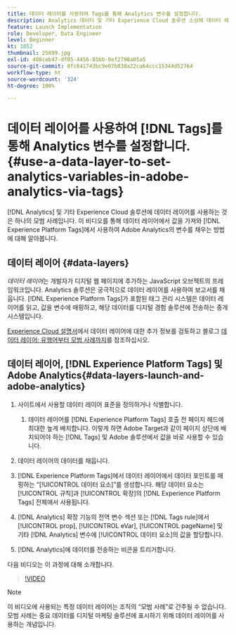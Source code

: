 ```yaml
---
title: 데이터 레이어를 사용하여 Tags를 통해 Analytics 변수를 설정합니다.
description: Analytics 데이터 및 기타 Experience Cloud 솔루션 소싱에 데이터 레이어를 사용하는 방법에 대해 알아봅니다.
feature: Launch Implementation
role: Developer, Data Engineer
level: Beginner
kt: 1852
thumbnail: 25899.jpg
exl-id: 408ceb47-df05-4456-85bb-0ef2798a05a5
source-git-commit: 8fc641743bc9e07b838a22ca64ccc15344d52764
workflow-type: ht
source-wordcount: '324'
ht-degree: 100%

---
```


# 데이터 레이어를 사용하여 [!DNL Tags]를 통해 Analytics 변수를 설정합니다. {#use-a-data-layer-to-set-analytics-variables-in-adobe-analytics-via-tags}

[!DNL Analytics] 및 기타 Experience Cloud 솔루션에 데이터 레이어를 사용하는 것은 하나의 모범 사례입니다. 이 비디오를 통해 데이터 레이어에서 값을 가져와 [!DNL Experience Platform Tags]에서 사용하여 Adobe Analytics의 변수를 채우는 방법에 대해 알아봅니다.

## 데이터 레이어 {#data-layers}

_데이터 레이어_&#x200B;는 개발자가 디지털 웹 페이지에 추가하는 JavaScript 오브젝트의 프레임워크입니다. Analytics 솔루션은 궁극적으로 데이터 레이어를 사용하여 보고서를 채웁니다. [!DNL Experience Platform Tags]가 포함된 태그 관리 시스템은 데이터 레이어를 읽고, 값을 변수에 매핑하고, 해당 데이터를 디지털 경험 솔루션에 전송하는 중개 시스템입니다.

[Experience Cloud 설명서](https://experienceleague.adobe.com/docs/analytics/implementation/prepare/data-layer.html?lang=ko)에서 데이터 레이어에 대한 추가 정보를 검토하고 블로그 [데이터 레이어: 유행어부터 모범 사례까지](https://blog.adobe.com/en/2014/03/13/data-layers-buzzword-best-practice)를 참조하십시오.

## 데이터 레이어, [!DNL Experience Platform Tags] 및 Adobe Analytics{#data-layers-launch-and-adobe-analytics}

1. 사이트에서 사용할 데이터 레이어 표준을 정의하거나 식별합니다.

   1. 데이터 레이어를 [!DNL Experience Platform Tags] 호출 전 페이지 헤드에 최대한 높게 배치합니다. 이렇게 하면 Adobe Target과 같이 페이지 상단에 배치되어야 하는 [!DNL Tags] 및 Adobe 솔루션에서 값을 바로 사용할 수 있습니다.

1. 데이터 레이어의 데이터를 채웁니다.
1. [!DNL Experience Platform Tags]에서 데이터 레이어에서 데이터 포인트를 매핑하는 “[!UICONTROL 데이터 요소]”를 생성합니다. 해당 데이터 요소는 [!UICONTROL 규칙]과 [!UICONTROL 확장]의 [!DNL Experience Platform Tags] 전체에서 사용됩니다.
1. [!DNL Analytics] 확장 기능의 전역 변수 섹션 또는 [!DNL Tags rule]에서 [!UICONTROL prop], [!UICONTROL eVar], [!UICONTROL pageName] 및 기타 [!DNL Analytics] 변수에 [!UICONTROL 데이터 요소]의 값을 할당합니다.
1. [!DNL Analytics]에 데이터를 전송하는 비콘을 트리거합니다.

다음 비디오는 이 과정에 대해 소개합니다.

>[!VIDEO](https://video.tv.adobe.com/v/25899/?quality=12&learn=on)

>[!NOTE]
>
>이 비디오에 사용되는 특정 데이터 레이어는 조직의 “모범 사례”로 간주될 수 없습니다. 모범 사례는 중요 데이터를 디지털 마케팅 솔루션에 표시하기 위해 데이터 레이어를 사용하는 개념입니다.